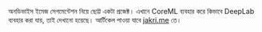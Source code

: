 অনডিভাইস ইমেজ সেগমেন্টেশন নিয়ে ছোট্ট একটা প্রজেক্ট। এখানে CoreML ব্যবহার করে কিভাবে DeepLab ব্যবহার করা যায়, তাই দেখানো হয়েছে। আর্টিকেল পাওয়া যাবে [jakri.me](https://jakir.me/image-segmentation-deeplab/) তে। 
